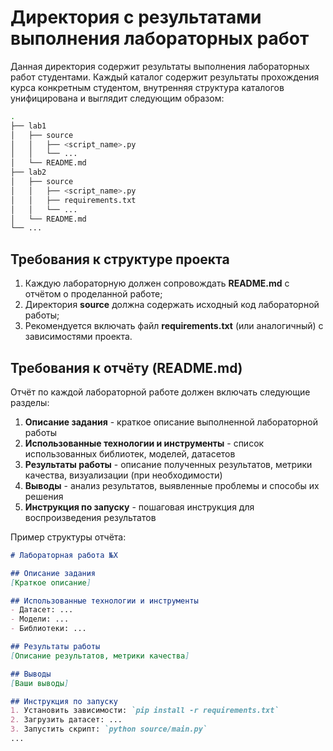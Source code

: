 # Директория с результатами выполнения лабораторных работ

Данная директория содержит результаты выполнения лабораторных работ студентами. Каждый каталог содержит результаты прохождения курса конкретным студентом, внутренняя структура каталогов унифицирована и выглядит следующим образом:

```sh
.
├── lab1
│   ├── source
│   │   ├── <script_name>.py
│   │   └── ... 
│   └── README.md
├── lab2
│   ├── source
│   │   ├── <script_name>.py
│   │   ├── requirements.txt
│   │   └── ... 
│   └── README.md
└── ...
```

## Требования к структуре проекта

1. Каждую лабораторную должен сопровождать **README.md** с отчётом о проделанной работе;
2. Директория **source** должна содержать исходный код лабораторной работы;
3. Рекомендуется включать файл **requirements.txt** (или аналогичный) с зависимостями проекта.

## Требования к отчёту (README.md)

Отчёт по каждой лабораторной работе должен включать следующие разделы:

1. **Описание задания** - краткое описание выполненной лабораторной работы
2. **Использованные технологии и инструменты** - список использованных библиотек, моделей, датасетов
3. **Результаты работы** - описание полученных результатов, метрики качества, визуализации (при необходимости)
4. **Выводы** - анализ результатов, выявленные проблемы и способы их решения
5. **Инструкция по запуску** - пошаговая инструкция для воспроизведения результатов

Пример структуры отчёта:

```markdown
# Лабораторная работа №X

## Описание задания
[Краткое описание]

## Использованные технологии и инструменты
- Датасет: ...
- Модели: ...
- Библиотеки: ...

## Результаты работы
[Описание результатов, метрики качества]

## Выводы
[Ваши выводы]

## Инструкция по запуску
1. Установить зависимости: `pip install -r requirements.txt`
2. Загрузить датасет: ...
3. Запустить скрипт: `python source/main.py`
...
```
